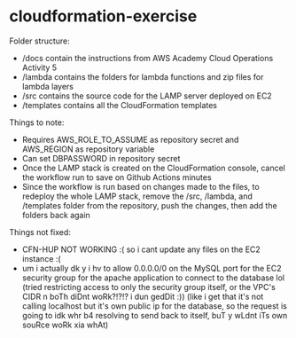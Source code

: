 # cloudformation-exercise

Folder structure:
- /docs contain the instructions from AWS Academy Cloud Operations Activity 5
- /lambda contains the folders for lambda functions and zip files for lambda layers
- /src contains the source code for the LAMP server deployed on EC2
- /templates contains all the CloudFormation templates

Things to note:
- Requires AWS_ROLE_TO_ASSUME as repository secret and AWS_REGION as repository variable
- Can set DBPASSWORD in repository secret
- Once the LAMP stack is created on the CloudFormation console, cancel the workflow run to save on Github Actions minutes
- Since the workflow is run based on changes made to the files, to redeploy the whole LAMP stack, remove the /src, /lambda, and /templates folder from the repository, push the changes, then add the folders back again

Things not fixed:
- CFN-HUP NOT WORKING :( so i cant update any files on the EC2 instance :(
- um i actually dk y i hv to allow 0.0.0.0/0 on the MySQL port for the EC2 security group for the apache application to connect to the database lol (tried restricting access to only the security group itself, or the VPC's CIDR n boTh diDnt woRk?!?!? i dun gedDit :)) (like i get that it's not calling localhost but it's own public ip for the database, so the request is going to idk whr b4 resolving to send back to itself, buT y wLdnt iTs own souRce woRk xia whAt)